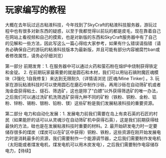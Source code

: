 # 玩家编写的教程

  大概在去年玩过远古粘液科技，今年找到了SkyCraft的粘液科技服务器，游玩过程中也有很多对新东西的疑惑，以至于我都觉得以前玩的都是皮毛，现在靠着自己在网站上看视频和自己的摸索，也是对新版的东西和SkyCraft服务器中有了自己的见解和一些方法，因此写这么一篇心得给大家参考，如果有什么错误请指错（请务必确保自己的游玩的粘液科技版本为最新版，并且可能有部分内容被腐竹ban或者修改属性，请务必仔细浏览）

第一部分  前期发育：1. 在服务器中可以通过火药和萤石粉在熔炉中烧制获得铁定和金锭。   2. 在前期玩家最需要的就是圆石和木材，我们可以用钻石镐附魔匠魂模块（3强化  1自我修复）来达到无限耐久（详情请浏览  \[匠魂/Mine Tinker\]   。3. 玩家在游玩粘液科技时可以使用圆石在磨石中制作沙砾，再用沙砾在自动筛矿机或者淘金盘获得粘土、燧石、筛选矿，这也是除了“白嫖”以外获得筛选矿的唯一办法，之后我们可以通过洗矿机洗筛选矿获得九种不同的矿粉（铁粉、铜粉、金粉、铝粉、锌粉、锡粉、银粉、铅粉、镁）这些矿粉是我们发展粘液科技的重要资源。

第二部分   电力和自动化发展：1. 发展电力前我们需要在岛上有卖石英的石匠的村民（如果能肝的话可以从灵魂沙在自动筛矿机中获得石英），这是我们前期获得硅最快的方法，硅也是在发展粘液科技时重要的材料。2. 最开始研发电力时一定要储存很多的煤炭（煤炭可以在矿区中获得）铜粉、铁粉，这些资源在刚开始发展电力时是消耗最多的资源，我们需要制作一个能源调节器，之后我们需要制作发电机（太阳能或者煤发电机，煤发电机可以用木炭发电），之后我们需要制作电容储存电力，【待续】



